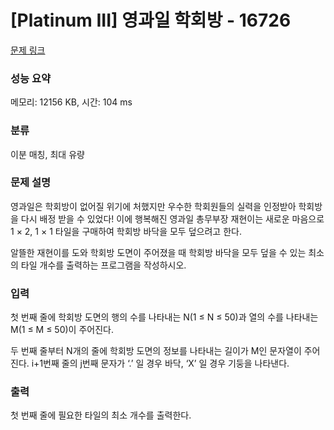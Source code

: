 # [Platinum III] 영과일 학회방 - 16726 

[문제 링크](https://www.acmicpc.net/problem/16726) 

### 성능 요약

메모리: 12156 KB, 시간: 104 ms

### 분류

이분 매칭, 최대 유량

### 문제 설명

<p>영과일은 학회방이 없어질 위기에 처했지만 우수한 학회원들의 실력을 인정받아 학회방을 다시 배정 받을 수 있었다! 이에 행복해진 영과일 총무부장 재현이는 새로운 마음으로 1 × 2, 1 × 1 타일을 구매하여 학회방 바닥을 모두 덮으려고 한다.</p>

<p>알뜰한 재현이를 도와 학회방 도면이 주어졌을 때 학회방 바닥을 모두 덮을 수 있는 최소의 타일 개수를 출력하는 프로그램을 작성하시오.</p>

### 입력 

 <p>첫 번째 줄에 학회방 도면의 행의 수를 나타내는 N(1 ≤ N ≤ 50)과 열의 수를 나타내는 M(1 ≤ M ≤ 50)이 주어진다.</p>

<p>두 번째 줄부터 N개의 줄에 학회방 도면의 정보를 나타내는 길이가 M인 문자열이 주어진다. i+1번째 줄의 j번째 문자가 ‘.’ 일 경우 바닥, ‘X’ 일 경우 기둥을 나타낸다.</p>

### 출력 

 <p>첫 번째 줄에 필요한 타일의 최소 개수를 출력한다.</p>

